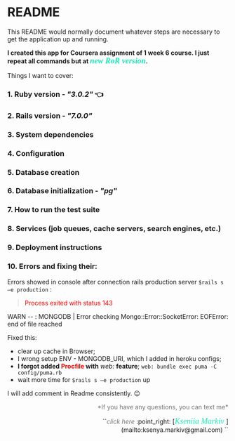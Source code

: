 # README

This README would normally document whatever steps are necessary to get the
application up and running.

**I created this app for Coursera assignment of 1 week 6 course. I just repeat all commands but at <em style='color:#1de9b6; font-size:130%; font-family: cursive, Lucida Calligraphy;'>new RoR version</em>.**

Things I want to cover:

### 1. Ruby version - ***"3.0.2"*** :point_left:	
### 2. Rails version - ***"7.0.0"***

### 3. System dependencies

### 4. Configuration

### 5. Database creation 

### 6. Database initialization - ***"pg"***

### 7. How to run the test suite

### 8. Services (job queues, cache servers, search engines, etc.)

### 9. Deployment instructions

### 10. Errors and fixing their:
Errors showed in console after connection rails production server `$rails s –e production` :
><p style='color:red;'> Process exited with status 143 
WARN -- : MONGODB | Error checking Mongo::Error::SocketError: EOFError: end of file reached </p>

Fixed this:
-	clear up cache in Browser;
-	I wrong setup ENV - MONGODB_URI, which I added in heroku configs;
-	**I forgot added <span style='color:red;'>Procfile</span> with** *web:* **feature**; `web: bundle exec puma -C config/puma.rb`
-	wait more time for `$rails s –e production` up
 
I will add comment in Readme consistently. :wink:

<p style='color:#747474; text-align:right;'> *If you have any questions, you can text me*</p> <p style='text-align:right;'>`<email>`<em style='color:#747474;'>click here</em> :point_right: [<em style='color:#1de9b6; font-size:130%; font-family: cursive, Lucida Calligraphy;'>Kseniia Markiv </em>](mailto:ksenya.markiv@gmail.com) `</email>`</p>